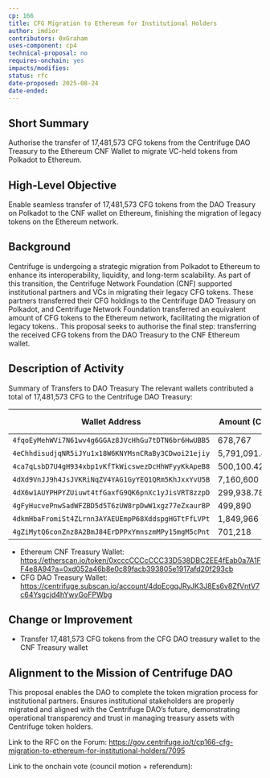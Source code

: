 ```yaml
---
cp: 166
title: CFG Migration to Ethereum for Institutional Holders
author: imdior
contributors: 0xGraham
uses-component: cp4
technical-proposal: no
requires-onchain: yes
impacts/modifies: 
status: rfc
date-proposed: 2025-08-24
date-ended: 
---
```

## Short Summary

Authorise the transfer of 17,481,573 CFG tokens from the Centrifuge DAO Treasury to the Ethereum CNF Wallet to migrate VC-held tokens from Polkadot to Ethereum.

## High-Level Objective

Enable seamless transfer of 17,481,573 CFG tokens from the DAO Treasury on Polkadot to the CNF wallet on Ethereum, finishing the migration of legacy tokens on the Ethereum network.

## Background
Centrifuge is undergoing a strategic migration from Polkadot to Ethereum to enhance its interoperability, liquidity, and long-term scalability. As part of this transition, the Centrifuge Network Foundation (CNF) supported institutional partners and VCs in migrating their legacy CFG tokens. These partners transferred their CFG holdings to the Centrifuge DAO Treasury on Polkadot, and Centrifuge Network Foundation transferred an equivalent amount of CFG tokens to the Ethereum network, facilitating the migration of legacy tokens.. This proposal seeks to authorise the final step: transferring the received CFG tokens from the DAO Treasury to the CNF Ethereum wallet.

## Description of Activity

Summary of Transfers to DAO Treasury
The relevant wallets contributed a total of 17,481,573 CFG to the Centrifuge DAO Treasury:

| Wallet Address | Amount (CFG) | Subscan Link |
|----------------|--------------|--------------|
| `4fqoEyMehWVi7N61wv4g6GGAz8JVcHhGu7tDTN6br6HwUBB5` | 678,767 | [View](https://centrifuge.subscan.io/account/4fqoEyMehWVi7N61wv4g6GGAz8JVcHhGu7tDTN6br6HwUBB5) |
| `4eChhdisudjqNR5iJYu1x18W6KNYMsnCRaBy3CDwoi21ejiy` | 5,791,091.437 | [View](https://centrifuge.subscan.io/account/4eChhdisudjqNR5iJYu1x18W6KNYMsnCRaBy3CDwoi21ejiy?tab=transfer) |
| `4ca7qLsbD7U4gH934xbp1vKfTkWicswezDcHhWFyyKkApeB8` | 500,100.42 | [View](https://centrifuge.subscan.io/account/4ca7qLsbD7U4gH934xbp1vKfTkWicswezDcHhWFyyKkApeB8?tab=transfer) |
| `4dXd9VnJJ9h4JsJVKRiNqZV4YAG1GyYEQ1QRm5KhJxxYvU5B` | 7,160,600 | [View](https://centrifuge.subscan.io/account/4dXd9VnJJ9h4JsJVKRiNqZV4YAG1GyYEQ1QRm5KhJxxYvU5B) |
| `4dX6w1AUYPHPYZUiuwt4tfGaxfG9QK6pnXc1yJisVRT8zzpD` | 299,938.787 | [View](https://centrifuge.subscan.io/account/4dX6w1AUYPHPYZUiuwt4tfGaxfG9QK6pnXc1yJisVRT8zzpD) |
| `4gFyHucvePnwSadWFZBD5d5T6zUW8rpDwW1xgz77eZxaurBP` | 499,890 | [View](https://centrifuge.subscan.io/account/4gFyHucvePnwSadWFZBD5d5T6zUW8rpDwW1xgz77eZxaurBP?tab=transfer) |
| `4dkmHbaFromiSt4ZLrnn3AYAEUEmpP68XddspgHGTtFfLVPt` | 1,849,966 | [View](https://centrifuge.subscan.io/account/4dkmHbaFromiSt4ZLrnn3AYAEUEmpP68XddspgHGTtFfLVPt?tab=transfer) |
| `4gZiMytQ6conZnz8A2BmJ84ErDPPxYmnszmMPy15mgM5cPnt` | 701,218 | [View](https://centrifuge.subscan.io/account/4gZiMytQ6conZnz8A2BmJ84ErDPPxYmnszmMPy15mgM5cPnt?tab=transfer) |


- Ethereum CNF Treasury Wallet: https://etherscan.io/token/0xcccCCCcCCC33D538DBC2EE4fEab0a7A1FF4e8A94?a=0xd052a46b8e0c89facb393805e1917afd20f293cb 
- CFG DAO Treasury Wallet: https://centrifuge.subscan.io/account/4dpEcgqJRyJK3J8Es6v8ZfVntV7c64Ysgcjd4hYwyGoFPWbg 

## Change or Improvement 
- Transfer 17,481,573 CFG tokens from the CFG DAO treasury wallet to the CNF Treasury wallet

## Alignment to the Mission of Centrifuge DAO  

This proposal enables the DAO to complete the token migration process for institutional partners. Ensures institutional stakeholders are properly migrated and aligned with the Centrifuge DAO’s future, demonstrating operational transparency and trust in managing treasury assets with Centrifuge token holders.

Link to the RFC on the Forum: https://gov.centrifuge.io/t/cp166-cfg-migration-to-ethereum-for-institutional-holders/7095

Link to the onchain vote (council motion + referendum): 